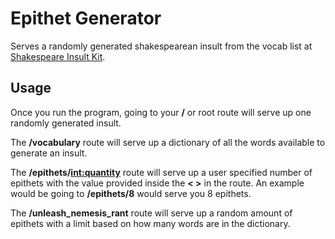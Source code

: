 # Epithet Generator

Serves a randomly generated shakespearean insult from the vocab list at
[Shakespeare Insult Kit](http://www.pangloss.com/seidel/shake_rule.html).

## Usage

Once you run the program, going to your **/** or root route will serve up one
randomly generated insult.

The **/vocabulary** route will serve up a dictionary of all the words
available to generate an insult.

The **/epithets/<int:quantity>** route will serve up a user specified number
of epithets with the value provided inside the **< >** in the route.
An example would be going to **/epithets/8** would serve you 8 epithets.

The **/unleash_nemesis_rant** route will serve up a random amount of epithets
with a limit based on how many words are in the dictionary.
